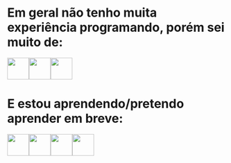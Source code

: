 # Em geral não tenho muita experiência programando, porém sei muito de:

<div style="display: flex;">
    <img src="https://cdn.jsdelivr.net/gh/devicons/devicon@latest/icons/html5/html5-original-wordmark.svg" style="width:50px;"/>
    <img src="https://cdn.jsdelivr.net/gh/devicons/devicon@latest/icons/css3/css3-original-wordmark.svg" style="width:50px;"/>
    <img src="https://cdn.jsdelivr.net/gh/devicons/devicon@latest/icons/javascript/javascript-original.svg" style="width: 50px";/>
    <i class="devicon-php-plain colored" style ="width: 50px"></i>
</div>

# E estou aprendendo/pretendo aprender em breve:

<div style="display: flex;">
    <img src="https://cdn.jsdelivr.net/gh/devicons/devicon@latest/icons/python/python-original-wordmark.svg" style="width: 50px;" />
    <img src="https://cdn.jsdelivr.net/gh/devicons/devicon@latest/icons/java/java-original-wordmark.svg" style="width: 50px";/>
    <img src="https://cdn.jsdelivr.net/gh/devicons/devicon@latest/icons/cplusplus/cplusplus-original.svg" style="width: 50px"; />
    <img src="https://cdn.jsdelivr.net/gh/devicons/devicon@latest/icons/csharp/csharp-original.svg" style="width: 50px;" />     
</div>
